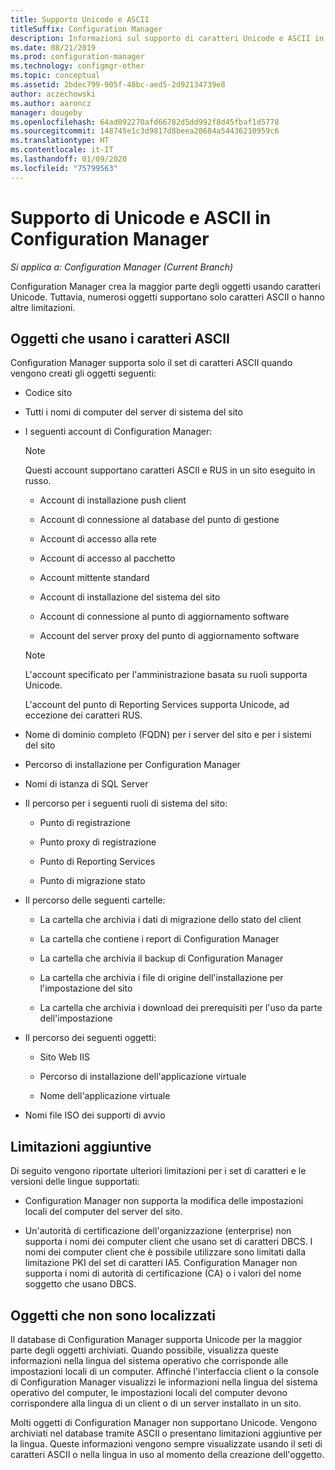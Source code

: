 ```yaml
---
title: Supporto Unicode e ASCII
titleSuffix: Configuration Manager
description: Informazioni sul supporto di caratteri Unicode e ASCII in oggetti di Configuration Manager.
ms.date: 08/21/2019
ms.prod: configuration-manager
ms.technology: configmgr-other
ms.topic: conceptual
ms.assetid: 2bdec799-905f-48bc-aed5-2d92134739e8
author: aczechowski
ms.author: aaroncz
manager: dougeby
ms.openlocfilehash: 64ad092270afd66782d5dd992f8d45fbaf1d5778
ms.sourcegitcommit: 148745e1c3d9817d8beea20684a54436210959c6
ms.translationtype: HT
ms.contentlocale: it-IT
ms.lasthandoff: 01/09/2020
ms.locfileid: "75799563"
---
```

# <a name="unicode-and-ascii-support-in-configuration-manager"></a>Supporto di Unicode e ASCII in Configuration Manager

*Si applica a: Configuration Manager (Current Branch)*

Configuration Manager crea la maggior parte degli oggetti usando caratteri Unicode. Tuttavia, numerosi oggetti supportano solo caratteri ASCII o hanno altre limitazioni.  

## <a name="BKMK_ASCIIchar"></a> Oggetti che usano i caratteri ASCII

Configuration Manager supporta solo il set di caratteri ASCII quando vengono creati gli oggetti seguenti:  

- Codice sito  

- Tutti i nomi di computer del server di sistema del sito  

- I seguenti account di Configuration Manager:  

    > [!NOTE]  
    > Questi account supportano caratteri ASCII e RUS in un sito eseguito in russo.  

    - Account di installazione push client  

    - Account di connessione al database del punto di gestione  

    - Account di accesso alla rete  

    - Account di accesso al pacchetto  

    - Account mittente standard  

    - Account di installazione del sistema del sito  

    - Account di connessione al punto di aggiornamento software  

    - Account del server proxy del punto di aggiornamento software  

    > [!NOTE]  
    > L'account specificato per l'amministrazione basata su ruoli supporta Unicode.  
    >
    > L'account del punto di Reporting Services supporta Unicode, ad eccezione dei caratteri RUS.  

- Nome di dominio completo (FQDN) per i server del sito e per i sistemi del sito  

- Percorso di installazione per Configuration Manager  

- Nomi di istanza di SQL Server  

- Il percorso per i seguenti ruoli di sistema del sito:  

    - Punto di registrazione  

    - Punto proxy di registrazione  

    - Punto di Reporting Services  

    - Punto di migrazione stato  

- Il percorso delle seguenti cartelle:  

    - La cartella che archivia i dati di migrazione dello stato del client  

    - La cartella che contiene i report di Configuration Manager  

    - La cartella che archivia il backup di Configuration Manager  

    - La cartella che archivia i file di origine dell'installazione per l'impostazione del sito  

    - La cartella che archivia i download dei prerequisiti per l'uso da parte dell'impostazione  

- Il percorso dei seguenti oggetti:  

    - Sito Web IIS  

    - Percorso di installazione dell'applicazione virtuale  

    - Nome dell'applicazione virtuale  

- Nomi file ISO dei supporti di avvio  


## <a name="BKMK_OtherCharLimitations"></a> Limitazioni aggiuntive

Di seguito vengono riportate ulteriori limitazioni per i set di caratteri e le versioni delle lingue supportati:  

- Configuration Manager non supporta la modifica delle impostazioni locali del computer del server del sito.  

- Un'autorità di certificazione dell'organizzazione (enterprise) non supporta i nomi dei computer client che usano set di caratteri DBCS. I nomi dei computer client che è possibile utilizzare sono limitati dalla limitazione PKI del set di caratteri IA5. Configuration Manager non supporta i nomi di autorità di certificazione (CA) o i valori del nome soggetto che usano DBCS.  


## <a name="BKMK_LangNonLocalize"></a> Oggetti che non sono localizzati

Il database di Configuration Manager supporta Unicode per la maggior parte degli oggetti archiviati. Quando possibile, visualizza queste informazioni nella lingua del sistema operativo che corrisponde alle impostazioni locali di un computer. Affinché l'interfaccia client o la console di Configuration Manager visualizzi le informazioni nella lingua del sistema operativo del computer, le impostazioni locali del computer devono corrispondere alla lingua di un client o di un server installato in un sito.  

Molti oggetti di Configuration Manager non supportano Unicode. Vengono archiviati nel database tramite ASCII o presentano limitazioni aggiuntive per la lingua. Queste informazioni vengono sempre visualizzate usando il seti di caratteri ASCII o nella lingua in uso al momento della creazione dell'oggetto.  
